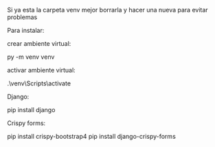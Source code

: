 Si ya esta la carpeta venv mejor borrarla y hacer una nueva para evitar problemas

Para instalar:

crear ambiente virtual:

py -m venv venv

activar ambiente virtual:

.\venv\Scripts\activate

Django:

pip install django

Crispy forms:

pip install crispy-bootstrap4
pip install django-crispy-forms

